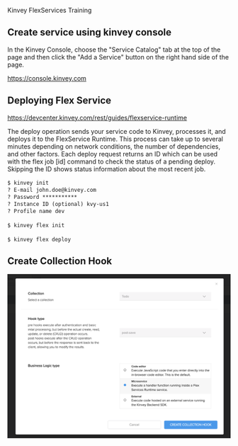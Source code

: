  Kinvey FlexServices Training

## Create service using kinvey console
In the Kinvey Console, choose the "Service Catalog" tab at the top of the page and then click the "Add a Service" button on the right hand side of the page.

https://console.kinvey.com

## Deploying Flex Service
https://devcenter.kinvey.com/rest/guides/flexservice-runtime

The deploy operation sends your service code to Kinvey, processes it, and deploys it to the FlexService Runtime. This process can take up to several minutes depending on network conditions, the number of dependencies, and other factors. Each deploy request returns an ID which can be used with the flex job [id] command to check the status of a pending deploy. Skipping the ID shows status information about the most recent job.

```
$ kinvey init
? E-mail john.doe@kinvey.com
? Password ***********
? Instance ID (optional) kvy-us1
? Profile name dev

$ kinvey flex init

$ kinvey flex deploy
```

## Create Collection Hook
![Screenshot](collectionHook.png)
